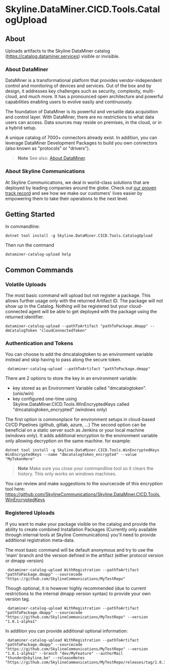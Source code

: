 # Skyline.DataMiner.CICD.Tools.CatalogUpload

## About

Uploads artifacts to the Skyline DataMiner catalog (https://catalog.dataminer.services) visible or invisible.

### About DataMiner

DataMiner is a transformational platform that provides vendor-independent control and monitoring of devices and services. Out of the box and by design, it addresses key challenges such as security, complexity, multi-cloud, and much more. It has a pronounced open architecture and powerful capabilities enabling users to evolve easily and continuously.

The foundation of DataMiner is its powerful and versatile data acquisition and control layer. With DataMiner, there are no restrictions to what data users can access. Data sources may reside on premises, in the cloud, or in a hybrid setup.

A unique catalog of 7000+ connectors already exist. In addition, you can leverage DataMiner Development Packages to build you own connectors (also known as "protocols" or "drivers").

> **Note**
> See also: [About DataMiner](https://aka.dataminer.services/about-dataminer).

### About Skyline Communications

At Skyline Communications, we deal in world-class solutions that are deployed by leading companies around the globe. Check out [our proven track record](https://aka.dataminer.services/about-skyline) and see how we make our customers' lives easier by empowering them to take their operations to the next level.

## Getting Started
In commandline:

```console
dotnet tool install -g Skyline.DataMiner.CICD.Tools.CatalogUpload
```

Then run the command

```console
dataminer-catalog-upload help
```
## Common Commands

### Volatile Uploads
The most basic command will upload but not register a package. 
This allows further usage only with the returned Artifact ID. The package will not show up in the Catalog. 
Nothing will be registered but your cloud-connected agent will be able to get deployed with the package using the returned identifier.

```console
dataminer-catalog-upload --pathToArtifact "pathToPackage.dmapp" --dmCatalogToken "cloudConnectedToken"
```

### Authentication and Tokens

You can choose to add the dmcatalogtoken to an environment variable instead and skip having to pass along the secure token.
```console
 dataminer-catalog-upload --pathToArtifact "pathToPackage.dmapp"
```
 
 There are 2 options to store the key in an environment variable:
- key stored as an Environment Variable called "dmcatalogtoken". (unix/win)
- key configured one-time using Skyline.DataMiner.CICD.Tools.WinEncryptedKeys called "dmcatalogtoken_encrypted" (windows only)

The first option is commonplace for environment setups in cloud-based CI/CD Pipelines (github, gitlab, azure, ...)
The second option can be beneficial on a static server such as Jenkins or your local machine (windows only). It adds additional encryption to the environment variable only allowing decryption on the same machine. 
for example:

```console
dotnet tool install -g Skyline.DataMiner.CICD.Tools.WinEncryptedKeys
WinEncryptedKeys --name "dmcatalogtoken_encrypted" --value "MyTokenHere"
```

> **Note**
> Make sure you close your commandline tool so it clears the history.
> This only works on windows machines.

You can review and make suggestions to the sourcecode of this encryption tool here: 
https://github.com/SkylineCommunications/Skyline.DataMiner.CICD.Tools.WinEncryptedKeys

 ### Registered Uploads

If you want to make your package visible on the catalog and provide the ability to create combined Installation Packages (Currently only available through internal tools at Skyline Communications) you'll need to provide additional registration meta-data.

The most basic command will be default anonymous and try to use the 'main' branch and the version defined in the artifact (either protocol version or dmapp version)

```console
 dataminer-catalog-upload WithRegistration --pathToArtifact "pathToPackage.dmapp" --sourcecode "https://github.com/SkylineCommunications/MyTestRepo"
```

Though optional, it is however highly recommended (due to current restrictions to the internal dmapp version syntax) to provide your own version tag.

```console
 dataminer-catalog-upload WithRegistration --pathToArtifact "pathToPackage.dmapp" --sourcecode "https://github.com/SkylineCommunications/MyTestRepo" --version "1.0.1-alpha1"
```

In addition you can provide additional optional information:

```console
 dataminer-catalog-upload WithRegistration --pathToArtifact "pathToPackage.dmapp" --sourcecode "https://github.com/SkylineCommunications/MyTestRepo" --version "1.0.1-alpha1" --branch "dev/MyFeature" --authorMail "thunder@skyline.be" --releaseNotes "https://github.com/SkylineCommunications/MyTestRepo/releases/tag/1.0.3"
```
